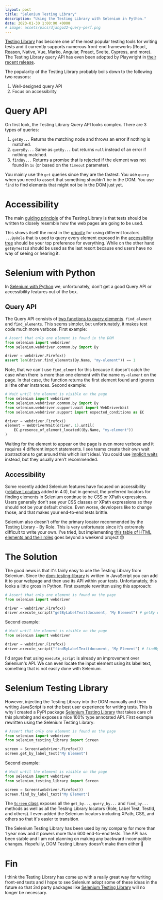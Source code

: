 ```yaml
---
layout: post
title: "Selenium Testing Library"
description: "Using the Testing Library with Selenium in Python."
date: 2023-01-30 1:00:00 +0000
# image: assets/pics/django32-query-perf.png
---
```


[Testing Library](https://testing-library.com/) has become one of the most popular testing tools for writing tests and it currently supports numerous front-end frameworks (React, Reason, Native, Vue, Marko, Angular, Preact, Svelte, Cypress, and more). The Testing Library query API has even been adopted by Playwright in [their recent release](https://github.com/microsoft/playwright/releases/tag/v1.27.0).

The popularity of the Testing Library probably boils down to the following two reasons:

1. Well-designed query API
2. Focus on accessibility

# Query API

On first look, the Testing Library Query API looks complex. There are 3 types of queries:

1. `getBy...` Returns the matching node and throws an error if nothing is matched.
2. `queryBy...` Same as `getBy...` but returns `null` instead of an error if nothing matched. 
3. `findBy...` Returns a promise that is rejected if the element was not found in `1s` (or based on the `timeout` parameter).

You mainly use the `get` queries since they are the fastest. You use `query` when you need to assert that something shouldn't be in the DOM. You use `find` to find elements that might not be in the DOM just yet.


# Accessibility

The main [guiding principle](https://testing-library.com/docs/guiding-principles) of the Testing Library is that tests should be written to closely resemble how the web pages are going to be used.

This shows itself the most in the [priority](https://testing-library.com/docs/queries/about#priority) for using different locators. `...ByRole` that is used to query every element exposed in the [accessibility tree](https://developer.mozilla.org/en-US/docs/Glossary/Accessibility_tree) should be your top preference for everything. While on the other hand `getByTestId` should be used as the last resort because end users have no way of seeing or hearing it.

# Selenium with Python

In [Selenium with Python](https://selenium-python.readthedocs.io/index.html) we, unfortunately, don't get a good Query API or accessibility features out of the box.

## Query API

The Query API consists of [two functions to query elements](https://selenium-python.readthedocs.io/locating-elements.html). `find_element` and `find_elements`. This seems simpler, but unfortunately, it makes test code much more verbose. First example:

```python
# Assert that only one element is found in the DOM
from selenium import webdriver
from selenium.webdriver.common.by import By

driver = webdriver.Firefox()
assert len(driver.find_elements(By.Name, "my-element")) == 1
```

Note, that we can't use `find_elment` for this because it doesn't catch the case when there is more than one element with the name `my-element` on the page. In that case, the function returns the first element found and ignores all the other instances. Second example:

```python
# Wait until the element is visible on the page
from selenium import webdriver
from selenium.webdriver.common.by import By
from selenium.webdriver.support.wait import WebDriverWait
from selenium.webdriver.support import expected_conditions as EC

driver = webdriver.Firefox()
element = WebDriverWait(driver, 1).until(
    EC.presence_of_element_located((By.Name, "my-element"))
)
```
Waiting for the element to appear on the page is even more verbose and it requires 4 different import statements. I see teams create their own wait abstractions to get around this which isn't ideal. You could use [implicit waits](https://www.selenium.dev/documentation/webdriver/waits/#implicit-wait) instead, but they usually aren't recommended.


## Accessibility

Some recently added Selenium features have focused on accessibility ([relative Locators](https://www.selenium.dev/documentation/webdriver/elements/locators/#relative-locators) added in 4.0), but in general, the preferred locators for finding elements in Selenium continue to be CSS or XPath expressions. Users generally don't see your CSS classes or XPath expressions so they should not be your default choice. Even worse, developers like to change those, and that makes your end-to-end tests brittle.

Selenium also doesn't offer the primary locator recommended by the Testing Library - By Role. This is very unfortunate since it's extremely difficult to write your own. I've tried, but implementing [this table of HTML elements and their roles](https://www.w3.org/TR/html-aria/#docconformance) goes beyond a weekend project 😓 

# The Solution

The good news is that it's fairly easy to use the Testing Library from Selenium. Since the [dom-testing-library](https://github.com/testing-library/dom-testing-library) is written in JavaScript you can add it to your webpage and then use its API within your tests. Unfortunately, this looks a little gross in Python. First example rewritten using this approach:

```python
# Assert that only one element is found on the page
from selenium import webdriver

driver = webdriver.Firefox()
driver.execute_script("getByLabelText(document, 'My Element") # getBy query raises an exception if more than one element is found
```
Second example:
```python
# Wait until the element is visible on the page
from selenium import webdriver

driver = webdriver.Firefox()
driver.execute_script("findByLabelText(document, 'My Element") # findBy query will wait for 1s before throwing an error
```

I'd argue that using `execute_script` is already an improvement over Selenium's API. We can even locate the input element using its label text, something that is not easily done with Selenium. 

# Selenium Testing Library

However, injecting the Testing Library into the DOM manually and then writing JavaScript is not the best user experience for writing tests. This is why I created a PyPI package [Selenium Testing Library](https://github.com/anze3db/selenium-testing-library) that takes care of this plumbing and exposes a nice 100% type annotated API. First example rewritten using the Selenium Testing Library:

```python
# Assert that only one element is found on the page
from selenium import webdriver
from selenium_testing_library import Screen

screen = Screen(webdriver.Firefox())
screen.get_by_label_text("My Element")
```
Second example:
```python
# Wait until the element is visible on the page
from selenium import webdriver
from selenium_testing_library import Screen

screen = Screen(webdriver.Firefox())
screen.find_by_label_text("My Element")
```

The [`Screen` class](https://github.com/anze3db/selenium-testing-library#testing-library-selectors) exposes all the `get_by...`, `query_by...` and `find_by...` methods as well as all the Testing Library locators (Role, Label Test, TestId, and others). I even added the Selenium locators including XPath, CSS, and others so that it's easier to transition.

The Selenium Testing Library has been used by my company for more than 1 year now and it powers more than 600 end-to-end tests. The API has been stable and I am not planning on making any backward incompatible changes. Hopefully, DOM Testing Library doesn't make them either 🤞

# Fin

I think the Testing Library has come up with a really great way for writing front-end tests and I hope to see Selenium adopt some of these ideas in the future so that 3rd party packages like [Selenium Testing Library](https://github.com/anze3db/selenium-testing-library) will no longer be necessary.
